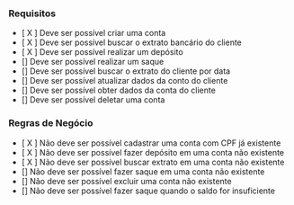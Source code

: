 ### Requisitos

- [ X ] Deve ser possível criar uma conta
- [ X ] Deve ser possível buscar o extrato bancário do cliente
- [ X ] Deve ser possível realizar um depósito
- [] Deve ser possível realizar um saque
- [] Deve ser possível buscar o extrato do cliente por data
- [] Deve ser possível atualizar dados da conto do cliente
- [] Deve ser possível obter dados da conta do cliente
- [] Deve ser possível deletar uma conta

### Regras de Negócio

- [ X ] Não deve ser possível cadastrar uma conta com CPF já existente
- [ X ] Não deve ser possível fazer depósito em uma conta não existente
- [ X ] Não deve ser possível buscar extrato em uma conta não existente
- [] Não deve ser possível fazer saque em uma conta não existente
- [] Não deve ser possível excluir uma conta não existente
- [] Não deve ser possível fazer saque quando o saldo for insuficiente